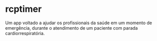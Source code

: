 # rcptimer
Um app voltado a ajudar os profissionais da saúde em um momento de emergência, durante o atendimento de um paciente com parada cardiorrespiratória.
